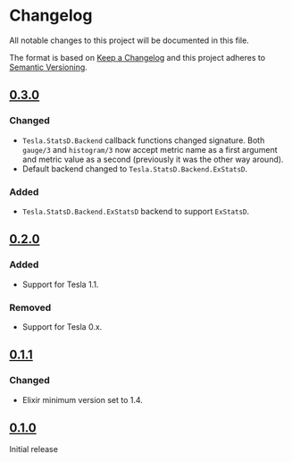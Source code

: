 # Changelog

All notable changes to this project will be documented in this file.

The format is based on [Keep a Changelog](http://keepachangelog.com/en/1.0.0/)
and this project adheres to [Semantic Versioning](http://semver.org/spec/v2.0.0.html).

## [0.3.0]

### Changed
- `Tesla.StatsD.Backend` callback functions changed signature. Both `gauge/3` and `histogram/3`
  now accept metric name as a first argument and metric value as a second (previously it was
  the other way around).
- Default backend changed to `Tesla.StatsD.Backend.ExStatsD`.

### Added
- `Tesla.StatsD.Backend.ExStatsD` backend to support `ExStatsD`.

## [0.2.0]

### Added
- Support for Tesla 1.1.

### Removed
- Support for Tesla 0.x.

## [0.1.1]

### Changed
- Elixir minimum version set to 1.4.

## [0.1.0]

Initial release

[0.3.0]: https://github.com/salemove/tesla_statsd/compare/v0.2.0...v0.3.0
[0.2.0]: https://github.com/salemove/tesla_statsd/compare/v0.1.1...v0.2.0
[0.1.1]: https://github.com/salemove/tesla_statsd/compare/v0.1.0...v0.1.1
[0.1.0]: https://github.com/salemove/tesla_statsd/tree/v0.1.0
